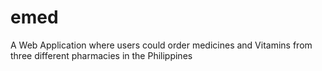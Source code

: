 # emed
A Web Application where users could order medicines and Vitamins from three different pharmacies in the Philippines
